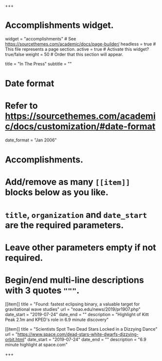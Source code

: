 +++
# Accomplishments widget.
widget = "accomplishments"  # See https://sourcethemes.com/academic/docs/page-builder/
headless = true  # This file represents a page section.
active = true  # Activate this widget? true/false
weight = 50  # Order that this section will appear.

title = "In The Press"
subtitle = ""

# Date format
#   Refer to https://sourcethemes.com/academic/docs/customization/#date-format
date_format = "Jan 2006"

# Accomplishments.
#   Add/remove as many `[[item]]` blocks below as you like.
#   `title`, `organization` and `date_start` are the required parameters.
#   Leave other parameters empty if not required.
#   Begin/end multi-line descriptions with 3 quotes `"""`.

[[item]]
  title = "Found: fastest eclipsing binary, a valuable target for gravitational wave studies"
  url = "noao.edu/news/2019/pr1907.php"
  date_start = "2019-07-24"
  date_end = ""
  description = "Highlight of Kitt Peak 2.1m and KPED's role in 6.9 minute discovery"

[[item]]
  title = "Scientists Spot Two Dead Stars Locked in a Dizzying Dance"
  url = "https://www.space.com/dead-stars-white-dwarfs-dizzying-orbit.html"
  date_start = "2019-07-24"
  date_end = ""
  description = "6.9 minute highlight at space.com"

+++
